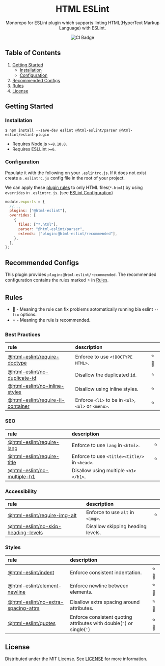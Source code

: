 <h1 align="center"> HTML ESLint </h1>

<p align="center">
  Monorepo for ESLint plugin which supports linting HTML(HyperText Markup Language) with ESLint.
</p>

<p align="center">
  <img src="https://travis-ci.org/yeonjuan/html-eslint.svg?branch=main" alt="CI Badge" />
</p>

## Table of Contents

1. [Getting Started](#Getting-Started)
   - [Installation](#Installation)
   - [Configuration](#Configuration)
1. [Recommended Configs](#Recommended-Configs)
1. [Rules](#Rules)
1. [License](#License)

## Getting Started

### Installation

```
$ npm install --save-dev eslint @html-eslint/parser @html-eslint/eslint-plugin
```

- Requires Node.js `>=8.10.0`.
- Requires ESLLint `>=6`.

### Configuration

Populate it with the following on your `.eslintrc.js`. If it does not exist create a `.eslintrc.js` config file in the root of your project.

We can apply these [plugin rules](#Rules) to only HTML files(`*.html`) by using `overrides` in `.eslintrc.js`. (see [ESLint Configuration](https://eslint.org/docs/user-guide/configuring#configuration-based-on-glob-patterns))

```js
module.exports = {
  //...
  plugins: ["@html-eslint"],
  overrides: [
    {
      files: ["*.html"],
      parser: "@html-eslint/parser",
      extends: ["plugin:@html-eslint/recommended"],
    },
  ],
};
```

## Recommended Configs

This plugin provides `plugin:@html-eslint/recommended`. The recommended configuration contains the rules marked ⭐ in [Rules](#Rules).

## Rules

- 🔧 - Meaning the rule can fix problems aotomatically running bia eslint `--fix` options.
- ⭐ - Meaning the rule is recommended.

### Best Practices

| rule                                                                                            | description                                         |       |
| :---------------------------------------------------------------------------------------------- | :-------------------------------------------------- | :---- |
| [@html-eslint/require-doctype](/packages/eslint-plugin/docs/rules/require-doctype.md)           | Enforce to use `<!DOCTYPE HTML>`.                   | ⭐ 🔧 |
| [@html-eslint/no-duplicate-id](/packages/eslint-plugin/docs/rules/no-duplicate-id.md)           | Disallow the duplicated `id`.                       | ⭐    |
| [@html-eslint/no-inline-styles](/packages/eslint-plugin/docs/rules/no-inline-styles.md)         | Disallow using inline styles.                       | ⭐    |
| [@html-eslint/require-li-container](/packages/eslint-plugin/docs/rules/require-li-container.md) | Enforce `<li>` to be in `<ul>`, `<ol>` or `<menu>`. | ⭐    |

### SEO

| rule                                                                                | description                                   |     |
| :---------------------------------------------------------------------------------- | :-------------------------------------------- | :-- |
| [@html-eslint/require-lang](/packages/eslint-plugin/docs/rules/require-lang.md)     | Enforce to use `lang` in `<html>`.            | ⭐  |
| [@html-eslint/require-title](/packages/eslint-plugin/docs/rules/require-title.md)   | Enforce to use `<title><title/>` in `<head>`. | ⭐  |
| [@html-eslint/no-multiple-h1](/packages/eslint-plugin/docs/rules/no-multiple-h1.md) | Disallow using multiple `<h1></h1>`.          |     |

### Accessibility

| rule                                                                                                | description                       |     |
| :-------------------------------------------------------------------------------------------------- | :-------------------------------- | :-- |
| [@html-eslint/require-img-alt](/packages/eslint-plugin/docs/rules/require-img-alt.md)               | Enforce to use `alt` in `<img>`.  | ⭐  |
| [@html-eslint/no-skip-heading-levels](/packages/eslint-plugin/docs/rules/no-skip-heading-levels.md) | Disallow skipping heading levels. |     |

### Styles

| rule                                                                                                | description                                                           |       |
| :-------------------------------------------------------------------------------------------------- | :-------------------------------------------------------------------- | :---- |
| [@html-eslint/indent](/packages/eslint-plugin/docs/rules/indent.md)                                 | Enforce consistent indentation.                                       | ⭐ 🔧 |
| [@html-eslint/element-newline](/packages/eslint-plugin/docs/rules/element-newline.md)               | Enforce newline between elements.                                     | ⭐ 🔧 |
| [@html-eslint/no-extra-spacing-attrs](/packages/eslint-plugin/docs/rules/no-extra-spacing-attrs.md) | Disallow extra spacing around attributes.                             | ⭐ 🔧 |
| [@html-eslint/quotes](/packages/eslint-plugin/docs/rules/quotes.md)                                 | Enforce consistent quoting attributes with double(`"`) or single(`'`) | ⭐ 🔧 |

## License

Distributed under the MIT License. See [LICENSE](./LICENSE.md) for more information.

